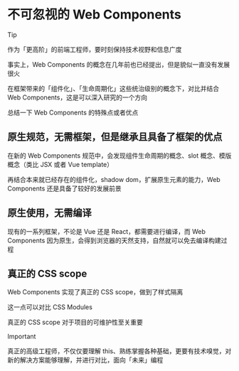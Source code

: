 # 不可忽视的 Web Components

> [!tip]
> 作为「更高阶」的前端工程师，要时刻保持技术视野和信息广度
> 
> 事实上，Web Components 的概念在几年前也已经提出，但是貌似一直没有发展很火
> 
> 在框架带来的「组件化」、「生命周期化」这些统治级别的概念下，对比并结合 Web Components，这是可以深入研究的一个方向

总结一下 Web Components 的特殊点或者优点

## 原生规范，无需框架，但是继承且具备了框架的优点

在新的 Web Components 规范中，会发现组件生命周期的概念、slot 概念、模版概念（类比 JSX 或者 Vue template）

再结合本来就已经存在的组件化，shadow dom，扩展原生元素的能力，Web Components 还是具备了较好的发展前景

## 原生使用，无需编译

现有的一系列框架，不论是 Vue 还是 React，都需要进行编译，而 Web Components 因为原生，会得到浏览器的天然支持，自然就可以免去编译构建过程

## 真正的 CSS scope

Web Components 实现了真正的 CSS scope，做到了样式隔离

这一点可以对比 CSS Modules

真正的 CSS scope 对于项目的可维护性至关重要

> [!important]
> 真正的高级工程师，不仅仅要理解 this、熟练掌握各种基础，更要有技术嗅觉，对新的解决方案能够理解，并进行对比，面向「未来」编程

